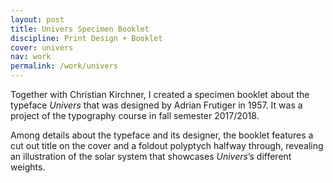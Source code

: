 ```yaml
---
layout: post
title: Univers Specimen Booklet
discipline: Print Design + Booklet
cover: univers
nav: work
permalink: /work/univers
---
```


Together with Christian Kirchner, I created a specimen booklet about the typeface _Univers_ that was designed by Adrian Frutiger in 1957. It was a project of the typography course in fall semester 2017/2018.

Among details about the typeface and its designer, the booklet features a cut out title on the cover and a foldout polyptych halfway through, revealing an illustration of the solar system that showcases _Univers_’s different weights.